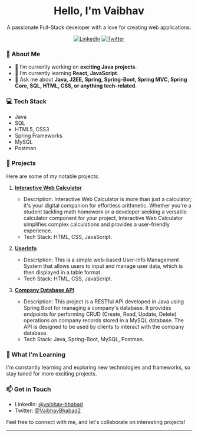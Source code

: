 <h1 align="center">Hello, I'm Vaibhav</h1>

<p align="center">A passionate Full-Stack developer with a love for creating web applications.</p>

<div align="center">
  <a href="https://www.linkedin.com/in/vaibhav-bhabad/"><img alt="LinkedIn" src="https://img.shields.io/badge/LinkedIn-Connect-blue"></a>
  <a href="https://twitter.com/VaibhavBhabad2"><img alt="Twitter" src="https://img.shields.io/badge/Twitter-Follow-red"></a>
</div>

### 🚀 About Me

- 🔭 I’m currently working on **exciting Java projects**.
- 🌱 I’m currently learning **React, JavaScript**.
- 💬 Ask me about **Java, J2EE, Spring, Spring-Boot, Spring MVC, Spring Core, SQL, HTML, CSS, or anything tech-related**.

### 💻 Tech Stack

- Java
- SQL
- HTML5, CSS3
- Spring Frameworks
- MySQL
- Postman

### 🔨 Projects

Here are some of my notable projects:

1. **[Interactive Web Calculator](https://github.com/vaibhavbhabad/calculator)**
   - Description: Interactive Web Calculator is more than just a calculator; it's your digital companion for effortless arithmetic. Whether you're a student tackling math homework or a developer seeking a versatile calculator component for your project, Interactive Web Calculator simplifies complex calculations and provides a user-friendly experience.
   - Tech Stack: HTML, CSS, JavaScript.

2. **[UserInfo](https://github.com/vaibhavbhabad/userInfo/blob/main/userInfo.html)**
   - Description: This is a simple web-based User-Info Management System that allows users to input and manage user data, which is then displayed in a table format.
   - Tech Stack: HTML, CSS, JavaScript.
  
3. **[Company Database API](https://github.com/vaibhavbhabad/companyManagement)**
   - Description: This project is a RESTful API developed in Java using Spring Boot for managing a company's database. It provides endpoints for performing CRUD (Create, Read, Update, Delete) operations 
 on company records stored in a MySQL database. The API is designed to be used by clients to interact with the company database.
   - Tech Stack: Java, Spring-Boot, MySQL, Postman.

### 🌱 What I'm Learning

I'm constantly learning and exploring new technologies and frameworks, so stay tuned for more exciting projects.

### 📫 Get in Touch

- LinkedIn: [@vaibhav-bhabad](https://www.linkedin.com/in/vaibhav-bhabad/)
- Twitter: [@VaibhavBhabad2](https://twitter.com/VaibhavBhabad2)

Feel free to connect with me, and let's collaborate on interesting projects!

---
